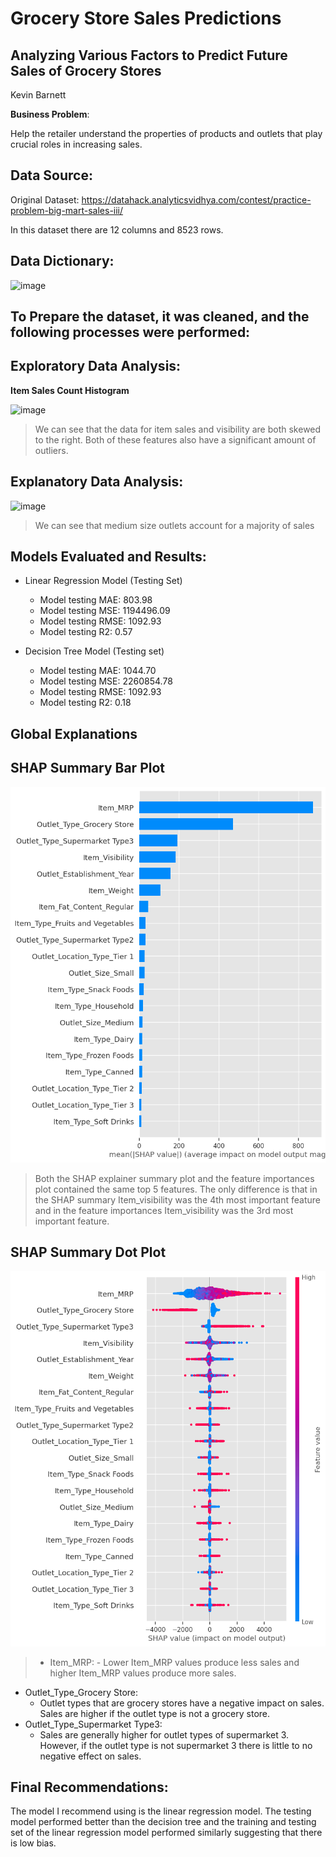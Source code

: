 # Grocery Store Sales Predictions

## Analyzing Various Factors to Predict Future Sales of Grocery Stores

Kevin Barnett

**Business Problem**:

Help the retailer understand the properties of products and outlets that play crucial roles in increasing sales.
 
## Data Source:

 Original Dataset: https://datahack.analyticsvidhya.com/contest/practice-problem-big-mart-sales-iii/
 
 In this dataset there are 12 columns and 8523 rows.
 
 ## Data Dictionary:
 
 ![image](https://user-images.githubusercontent.com/103015330/224993248-db3d7178-c2fb-4065-bf12-1a7bd38e2846.png)

## To Prepare the dataset, it was cleaned, and the following processes were performed:

## Exploratory Data Analysis:

**Item Sales Count Histogram**

![image](https://user-images.githubusercontent.com/103015330/224999173-f4d3e32e-d074-4990-93f1-61f9207edf37.png)

> We can see that the data for item sales and visibility are both skewed to the right. Both of these features also have a significant amount of outliers.

## Explanatory Data Analysis:

![image](https://user-images.githubusercontent.com/103015330/224999532-066730d9-9c18-4fe0-9327-d36370d5f711.png)

>We can see that medium size outlets account for a majority of sales

## Models Evaluated and Results:

- Linear Regression Model (Testing Set)
  - Model testing MAE: 803.98
  - Model testing MSE: 1194496.09
  - Model testing RMSE: 1092.93
  - Model testing R2: 0.57
 
- Decision Tree Model (Testing set)
  - Model testing MAE: 1044.70
  - Model testing MSE: 2260854.78
  - Model testing RMSE: 1092.93
  - Model testing R2: 0.18
 
## Global Explanations
## SHAP Summary Bar Plot
![image](summary_plot_bar.png)
> Both the SHAP explainer summary plot and the feature importances plot contained the same top 5 features. The only difference is that in the SHAP summary Item_visibility was the 4th most important feature and in the feature importances Item_visibility was the 3rd most important feature.

## SHAP Summary Dot Plot
![image](summary_plot_dot.png)
> - Item_MRP:
     - Lower Item_MRP values produce less sales and higher Item_MRP values produce more sales.
  - Outlet_Type_Grocery Store:
     - Outlet types that are grocery stores have a negative impact on sales. Sales are higher if the outlet type is not a grocery store.
  - Outlet_Type_Supermarket Type3:
     - Sales are generally higher for outlet types of supermarket 3. However, if the outlet type is not supermarket 3 there is little to no negative effect on sales.
## Final Recommendations:

The model I recommend using is the linear regression model. The testing model performed better than the decision tree and the training and testing set of the linear regression model performed similarly suggesting that there is low bias.
